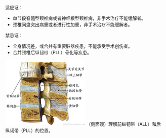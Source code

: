 适应证：
* 单节段脊髓型颈椎病或者神经根型颈椎病，非手术治疗不能缓解者。
* 颈椎间盘突出病重或者进行性加重，非手术治疗不能缓解者。

禁忌证：
* 全身情况差，或合并有重要脏器疾患，不能承受手术创伤者。
* 合并颈椎后纵韧带（PLL）骨化等疾患。

<img src="https://github.com/retire2053/SurgeryEndToEnd/blob/main/resources/acdf-16.png" width="50%" height="50%"/>
（侧面观）理解前纵韧带（ALL）和后纵韧带（PLL）的位置。
